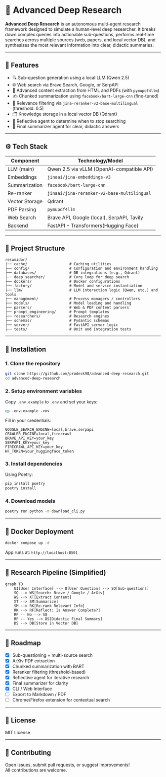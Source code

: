 # 🧠 Advanced Deep Research

**Advanced Deep Research** is an autonomous multi-agent research framework designed to simulate a human-level deep researcher. It breaks down complex queries into actionable sub-questions, performs real-time searches across multiple sources (web, papers, and local vector DB), and synthesizes the most relevant information into clear, didactic summaries.

---

## 🚀 Features

- 🔍 Sub-question generation using a local LLM (Qwen 2.5)
- 🌐 Web search via Brave Search, Google, or SerpAPI
- 📄 Advanced content extraction from HTML and PDFs (with `pymupdf4llm`)
- ✍️ Chunked summarization using `facebook/bart-large-cnn` (fine-tuned)
- 🎯 Relevance filtering via `jina-reranker-v2-base-multilingual` (threshold: 0.5)
- 🗂 Knowledge storage in a local vector DB (Qdrant)
- 🤖 Reflective agent to determine when to stop searching
- 📘 Final summarizer agent for clear, didactic answers

---

## ⚙️ Tech Stack

| Component            | Technology/Model                            |
|----------------------|---------------------------------------------|
| LLM (main)           | Qwen 2.5 via vLLM (OpenAI-compatible API)   |
| Embeddings           | `jinaai/jina-embeddings-v3`                 |
| Summarization        | `facebook/bart-large-cnn`                   |
| Re-ranker            | `jinaai/jina-reranker-v2-base-multilingual` |
| Vector Storage       | Qdrant                                      |
| PDF Parsing          | `pymupdf4llm`                               |
| Web Search           | Brave API, Google (local), SerpAPI, Tavily  |
| Backend              | FastAPI + Transformers(Hugging Face)        |

---

## 📂 Project Structure

```text
resumidor/
├── cache/                   # Caching utilities
├── config/                  # Configuration and environment handling
├── databases/               # DB integrations (e.g., Qdrant)
├── deep_searcher/           # Core loop for deep search
├── dockers/                 # Docker configurations
├── factory/                 # Model and service instantiation
├── llm/                     # LLM interaction logic (Qwen, etc.) and tools
├── management/              # Process managers / controllers
├── models/                  # Model loading and handling
├── parsers/                 # Web & PDF content parsers
├── prompt_engineering/      # Prompt templates
├── researchers/             # Research engines
├── schemas/                 # Pydantic schemas
├── server/                  # FastAPI server logic
├── tests/                   # Unit and integration tests
```

---

## 🧰 Installation

### 1. Clone the repository

```bash
git clone https://github.com/prodesk98/advanced-deep-research.git
cd advanced-deep-research
```

### 2. Setup environment variables

Copy `.env.example` to `.env` and set your keys:

```bash
cp .env.example .env
```

Fill in your credentials:
```
GOOGLE_SEARCH_ENGINE=local,brave,serpapi
CRAWLER_ENGINE=local,firecrawl
BRAVE_API_KEY=your_key
SERPAPI_KEY=your_key
FIRECRAWL_API_KEY=your_key
HF_TOKEN=your_huggingface_token
```

### 3. Install dependencies

Using Poetry:

```bash
pip install poetry
poetry install
```

### 4. Download models

```bash
poetry run python -m download_cli.py
```

---

## 🐳 Docker Deployment

```bash
docker compose up -d
```

App runs at: `http://localhost:8501`

---

## 🧠 Research Pipeline (Simplified)

```mermaid
graph TD
    UI[User Interface] --> Q[User Question] --> SQ[Sub-questions]
    SQ --> WS[Search: Brave / Google / ArXiv]
    WS --> XT[Extract Content]
    XT --> SM[Summarize]
    SM --> RK[Re-rank Relevant Info]
    RK --> RF[Reflect: Is Answer Complete?]
    RF -- No --> SQ
    RF -- Yes --> DS[Didactic Final Summary]
    DS --> DB[Store in Vector DB]
```

---

## 📌 Roadmap

- [x] Sub-questioning + multi-source search
- [x] ArXiv PDF extraction
- [x] Chunked summarization with BART
- [x] Reranker filtering (threshold-based)
- [x] Reflective agent for iterative research
- [x] Final summarizer for clarity
- [x] CLI / Web Interface
- [ ] Export to Markdown / PDF
- [ ] Chrome/Firefox extension for contextual search

---

## 📜 License

MIT License

---

## 🤝 Contributing

Open issues, submit pull requests, or suggest improvements!  
All contributions are welcome.

